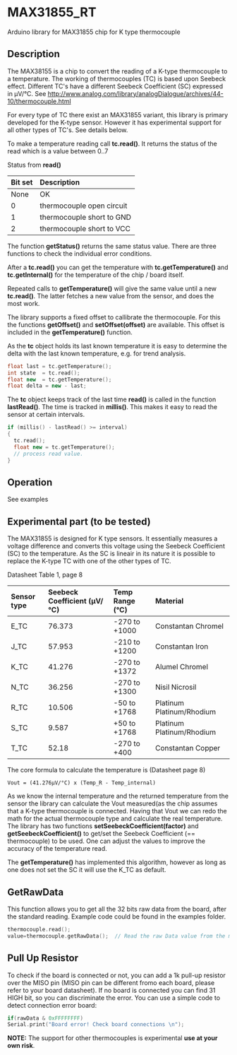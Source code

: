 # MAX31855_RT

Arduino library for MAX31855 chip for K type thermocouple

## Description

The MAX38155 is a chip to convert the reading of a K-type thermocouple to a temperature.
The working of thermocouples (TC) is based upon Seebeck effect.
Different TC's have a different Seebeck Coefficient (SC) expressed in µV/°C.
See http://www.analog.com/library/analogDialogue/archives/44-10/thermocouple.html

For every type of TC there exist an MAX31855 variant, this library is primary
developed for the K-type sensor. However it has experimental support for all
other types of TC's. See details below.

To make a temperature reading call **tc.read()**.
It returns the status of the read which is a value between 0..7

Status from **read()**

| Bit set | Description |
|:----|:----|
| None | OK |
| 0 | thermocouple open circuit |
| 1 | thermocouple short to GND |
| 2 | thermocouple short to VCC |

The function **getStatus()** returns the same status value. There are three functions
to check the individual error conditions.

After a **tc.read()** you can get the temperature with **tc.getTemperature()** 
and **tc.getInternal()** for the temperature of the chip / board itself.

Repeated calls to **getTemperature()** will give the same value until a new **tc.read()**.
The latter fetches a new value from the sensor, and does the most work.

The library supports a fixed offset to callibrate the thermocouple.
For this the functions **getOffset()** and **setOffset(offset)** are available.
This offset is included in the **getTemperature()** function.

As the **tc** object holds its last known temperature it is easy to determine the delta 
with the last known temperature, e.g. for trend analysis.
```cpp
float last = tc.getTemperature();
int state  = tc.read();
float new  = tc.getTemperature();
float delta = new - last;
```

The **tc** object keeps track of the last time **read()** is called in the function **lastRead()**.
The time is tracked in **millis()**. This makes it easy to read the sensor at certain intervals.

```cpp
if (millis() - lastRead() >= interval)
{
  tc.read();
  float new = tc.getTemperature();
  // process read value.
}
```

## Operation

See examples

## Experimental part (to be tested)

The MAX31855 is designed for K type sensors. It essentially measures a 
voltage difference and converts this voltage using the Seebeck Coefficient (SC) 
to the temperature. As the SC is lineair in its nature it is possible
to replace the K-type TC with one of the other types of TC.

Datasheet Table 1, page 8

| Sensor type | Seebeck Coefficient (µV/°C) | Temp Range (°C) | Material |
|:----|:----|:----|:----|
| E_TC | 76.373 | -270 to +1000 | Constantan Chromel |
| J_TC | 57.953 | -210 to +1200 | Constantan Iron |
| K_TC | 41.276 | -270 to +1372 | Alumel Chromel |
| N_TC | 36.256 | -270 to +1300 | Nisil Nicrosil |
| R_TC | 10.506 | -50 to +1768 | Platinum Platinum/Rhodium |
| S_TC | 9.587  | +50 to +1768 | Platinum Platinum/Rhodium |
| T_TC | 52.18  | -270 to +400 | Constantan Copper |

The core formula to calculate the temperature is  (Datasheet page 8)
```
Vout = (41.276µV/°C) x (Temp_R - Temp_internal)
```
As we know the internal temperature and the returned temperature from the sensor
the library can calculate the Vout measured(as the chip assumes that a K-type 
thermocouple is connected. 
Having that Vout we can redo the math for the actual thermocouple type and
calculate the real temperature. 
The library has two functions **setSeebeckCoefficient(factor)** and 
**getSeebeckCoefficient()**
to get/set the Seebeck Coefficient (== thermocouple) to be used. 
One can adjust the values to improve the accuracy of the temperature read. 

The **getTemperature()** has implemented this algorithm, however as long
as one does not set the SC it will use the K_TC as default.

## GetRawData 
This function allows you to get all the 32 bits raw data from the board, after the standard reading.
Example code could be found in the examples folder.

```cpp
thermocouple.read();              
value=thermocouple.getRawData();  // Read the raw Data value from the module
```
## Pull Up Resistor 
To check if the board is connected or not, you can add a 1k pull-up resistor over the MISO pin (MISO pin can be different fromo each board, please refer to your board datasheet).
If no board is connected you can find 31 HIGH bit, so you can discriminate the error.
You can use a simple code to detect connection error board:

```cpp
if(rawData & 0xFFFFFFFF)
Serial.print("Board error! Check board connections \n");
```


**NOTE:** 
The support for other thermocouples is experimental **use at your own risk**.

